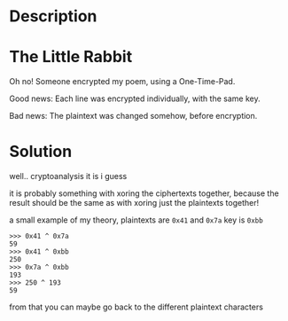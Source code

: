 # Description

# The Little Rabbit

Oh no! Someone encrypted my poem, using a One-Time-Pad.

Good news: Each line was encrypted individually, with the same key.

Bad news: The plaintext was changed somehow, before encryption.

# Solution

well.. cryptoanalysis it is i guess

it is probably something with xoring the ciphertexts together, because the result should be the same as with xoring just the plaintexts together!

a small example of my theory, plaintexts are `0x41` and `0x7a` key is `0xbb`

```
>>> 0x41 ^ 0x7a
59
>>> 0x41 ^ 0xbb 
250
>>> 0x7a ^ 0xbb
193
>>> 250 ^ 193
59
```

from that you can maybe go back to the different plaintext characters
